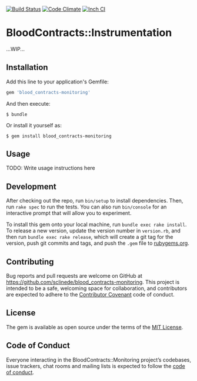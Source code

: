 [![Build Status](https://travis-ci.org/sclinede/blood_contracts-instrumentation.svg?branch=master)][travis]
[![Code Climate](https://codeclimate.com/github/sclinede/blood_contracts-instrumentation/badges/gpa.svg)][codeclimate]
[![Inch CI](https://inch-ci.org/github/sclinede/blood_contracts-instrumentation.svg?branch=master)][inch_ci]

[gem]: https://rubygems.org/gems/blood_contracts-instrumentation
[travis]: https://travis-ci.org/sclinede/blood_contracts-instrumentation
[codeclimate]: https://codeclimate.com/github/sclinede/blood_contracts-instrumentation
[inch_ci]: https://inch-ci.org/github/sclinede/blood_contracts-instrumentation


# BloodContracts::Instrumentation

...WIP...

## Installation

Add this line to your application's Gemfile:

```ruby
gem 'blood_contracts-monitoring'
```

And then execute:

    $ bundle

Or install it yourself as:

    $ gem install blood_contracts-monitoring

## Usage

TODO: Write usage instructions here

## Development

After checking out the repo, run `bin/setup` to install dependencies. Then, run `rake spec` to run the tests. You can also run `bin/console` for an interactive prompt that will allow you to experiment.

To install this gem onto your local machine, run `bundle exec rake install`. To release a new version, update the version number in `version.rb`, and then run `bundle exec rake release`, which will create a git tag for the version, push git commits and tags, and push the `.gem` file to [rubygems.org](https://rubygems.org).

## Contributing

Bug reports and pull requests are welcome on GitHub at https://github.com/sclinede/blood_contracts-monitoring. This project is intended to be a safe, welcoming space for collaboration, and contributors are expected to adhere to the [Contributor Covenant](http://contributor-covenant.org) code of conduct.

## License

The gem is available as open source under the terms of the [MIT License](https://opensource.org/licenses/MIT).

## Code of Conduct

Everyone interacting in the BloodContracts::Monitoring project’s codebases, issue trackers, chat rooms and mailing lists is expected to follow the [code of conduct](https://github.com/sclinede/blood_contracts-monitoring/blob/master/CODE_OF_CONDUCT.md).

